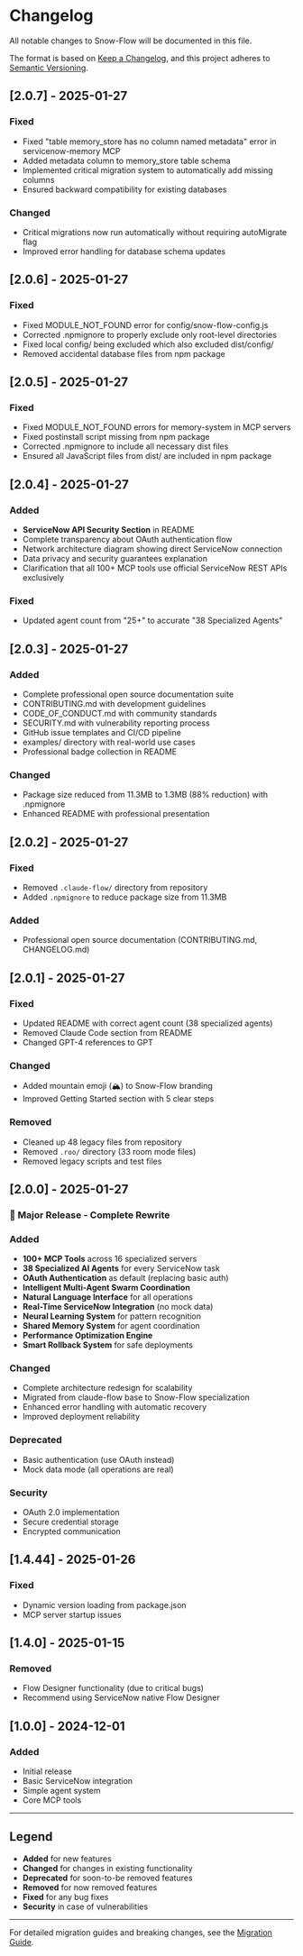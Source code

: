 # Changelog

All notable changes to Snow-Flow will be documented in this file.

The format is based on [Keep a Changelog](https://keepachangelog.com/en/1.0.0/),
and this project adheres to [Semantic Versioning](https://semver.org/spec/v2.0.0.html).

## [2.0.7] - 2025-01-27

### Fixed
- Fixed "table memory_store has no column named metadata" error in servicenow-memory MCP
- Added metadata column to memory_store table schema
- Implemented critical migration system to automatically add missing columns
- Ensured backward compatibility for existing databases

### Changed
- Critical migrations now run automatically without requiring autoMigrate flag
- Improved error handling for database schema updates

## [2.0.6] - 2025-01-27

### Fixed
- Fixed MODULE_NOT_FOUND error for config/snow-flow-config.js
- Corrected .npmignore to properly exclude only root-level directories
- Fixed local config/ being excluded which also excluded dist/config/
- Removed accidental database files from npm package

## [2.0.5] - 2025-01-27

### Fixed
- Fixed MODULE_NOT_FOUND errors for memory-system in MCP servers
- Fixed postinstall script missing from npm package
- Corrected .npmignore to include all necessary dist files
- Ensured all JavaScript files from dist/ are included in npm package

## [2.0.4] - 2025-01-27

### Added
- **ServiceNow API Security Section** in README
- Complete transparency about OAuth authentication flow
- Network architecture diagram showing direct ServiceNow connection
- Data privacy and security guarantees explanation
- Clarification that all 100+ MCP tools use official ServiceNow REST APIs exclusively

### Fixed
- Updated agent count from "25+" to accurate "38 Specialized Agents"

## [2.0.3] - 2025-01-27

### Added
- Complete professional open source documentation suite
- CONTRIBUTING.md with development guidelines
- CODE_OF_CONDUCT.md with community standards  
- SECURITY.md with vulnerability reporting process
- GitHub issue templates and CI/CD pipeline
- examples/ directory with real-world use cases
- Professional badge collection in README

### Changed
- Package size reduced from 11.3MB to 1.3MB (88% reduction) with .npmignore
- Enhanced README with professional presentation

## [2.0.2] - 2025-01-27

### Fixed
- Removed `.claude-flow/` directory from repository
- Added `.npmignore` to reduce package size from 11.3MB

### Added
- Professional open source documentation (CONTRIBUTING.md, CHANGELOG.md)

## [2.0.1] - 2025-01-27

### Fixed
- Updated README with correct agent count (38 specialized agents)
- Removed Claude Code section from README
- Changed GPT-4 references to GPT

### Changed
- Added mountain emoji (🏔️) to Snow-Flow branding
- Improved Getting Started section with 5 clear steps

### Removed
- Cleaned up 48 legacy files from repository
- Removed `.roo/` directory (33 room mode files)
- Removed legacy scripts and test files

## [2.0.0] - 2025-01-27

### 🎉 Major Release - Complete Rewrite

### Added
- **100+ MCP Tools** across 16 specialized servers
- **38 Specialized AI Agents** for every ServiceNow task
- **OAuth Authentication** as default (replacing basic auth)
- **Intelligent Multi-Agent Swarm Coordination**
- **Natural Language Interface** for all operations
- **Real-Time ServiceNow Integration** (no mock data)
- **Neural Learning System** for pattern recognition
- **Shared Memory System** for agent coordination
- **Performance Optimization Engine**
- **Smart Rollback System** for safe deployments

### Changed
- Complete architecture redesign for scalability
- Migrated from claude-flow base to Snow-Flow specialization
- Enhanced error handling with automatic recovery
- Improved deployment reliability

### Deprecated
- Basic authentication (use OAuth instead)
- Mock data mode (all operations are real)

### Security
- OAuth 2.0 implementation
- Secure credential storage
- Encrypted communication

## [1.4.44] - 2025-01-26

### Fixed
- Dynamic version loading from package.json
- MCP server startup issues

## [1.4.0] - 2025-01-15

### Removed
- Flow Designer functionality (due to critical bugs)
- Recommend using ServiceNow native Flow Designer

## [1.0.0] - 2024-12-01

### Added
- Initial release
- Basic ServiceNow integration
- Simple agent system
- Core MCP tools

---

## Legend

- **Added** for new features
- **Changed** for changes in existing functionality
- **Deprecated** for soon-to-be removed features
- **Removed** for now removed features
- **Fixed** for any bug fixes
- **Security** in case of vulnerabilities

---

For detailed migration guides and breaking changes, see the [Migration Guide](docs/MIGRATION.md).